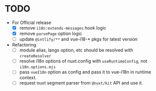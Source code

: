 # TODO

- For Official release
  - [x] remove `i18n:extends-messages` hook logic
  - [x] remove `parsePage` option logic
  - [ ] update `@intlify/**` and vue-i18-\* pkgs for latest version
- Refactoring
  - [ ] module alias, langs option, etc should be resolved with `createResolver`
  - [ ] resolve i18n options of nuxt.config with `useRuntimeConfig`, not `i18n.options.mjs`
  - [ ] pass `vueI18n` option as config and pass it to vue-i18n in runtime context.
  - [ ] request nuxt segment parser from `@nuxt/kit` API and use it.
